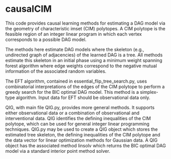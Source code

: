 # causalCIM

This code provides causal learning methods for estimating a DAG model via the geometry of characteristic imset (CIM) polytopes. 
A CIM polytope is the feasible region of an integer linear program in which each vertex corresponds to a possible DAG model. 

The methods here estimate DAG models where the skeleton (e.g., undirected graph of adjacencies) of the learned DAG is a tree. 
All methods estimate this skeleton in an initial phase using a minimum weight spanning forest algorithm where edge weights correspond to the negative mutual information of the associated random variables. 

The EFT algorithm, contained in essential_flip_tree_search.py, uses combinatorial interpretations of the edges of the CIM polytope to perform a greedy search for the BIC optimal DAG model. 
This method is a simplex-type algorithm. 
Input data for EFT should be observational data only. 

QIG, with main file QIG.py, provides more general methods.
It supports either observational data or a combination of observational and interventional data. 
QIG identifies the defining inequalities of the CIM polytope, which can be used for general integer linear programming techniques. 
QIG.py may be used to create a QIG object which stores the estimated tree skeleton, the defining inequalities of the CIM polytope and the data vector for linear optimization methods for Gaussian data. 
A QIG object has the associated method linsolv which returns the BIC optimal DAG model via a standard interior point method solver.
